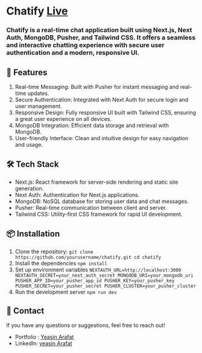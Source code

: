 # Chatify [Live](https://chat-app-wheat-alpha.vercel.app/)

### Chatify is a real-time chat application built using Next.js, Next Auth, MongoDB, Pusher, and Tailwind CSS. It offers a seamless and interactive chatting experience with secure user authentication and a modern, responsive UI.

## 🚀 Features
1. Real-time Messaging: Built with Pusher for instant messaging and real-time updates.
2. Secure Authentication: Integrated with Next Auth for secure login and user management.
3. Responsive Design: Fully responsive UI built with Tailwind CSS, ensuring a great user experience on all devices.
4. MongoDB Integration: Efficient data storage and retrieval with MongoDB.
5. User-friendly Interface: Clean and intuitive design for easy navigation and usage.

## 🛠️ Tech Stack
* Next.js: React framework for server-side rendering and static site generation.
* Next Auth: Authentication for Next.js applications.
* MongoDB: NoSQL database for storing user data and chat messages.
* Pusher: Real-time communication between client and server.
* Tailwind CSS: Utility-first CSS framework for rapid UI development.
  
## 📦 Installation

1. Clone the repository:
   `
   git clone https://github.com/yourusername/chatify.git
   cd chatify
   `
2. Install the dependencies
   `
   npm install
   `
3. Set up environment variables
   `
   NEXTAUTH_URL=http://localhost:3000
  NEXTAUTH_SECRET=your_next_auth_secret
  MONGODB_URI=your_mongodb_uri
  PUSHER_APP_ID=your_pusher_app_id
  PUSHER_KEY=your_pusher_key
  PUSHER_SECRET=your_pusher_secret
  PUSHER_CLUSTER=your_pusher_cluster
   `
4. Run the development server
   `
   npm run dev
   `


## 📧 Contact
If you have any questions or suggestions, feel free to reach out!

* Portfolio : [Yeasin Arafat](https://yeasin-arafat-portfolio.netlify.app)
* LinkedIn: [yeasin Arafat](https://www.linkedin.com/in/yeasinarafat121)



   
